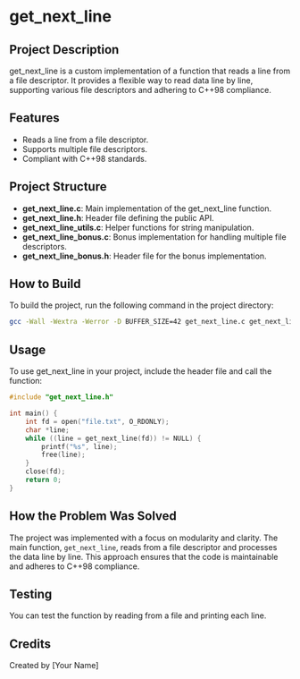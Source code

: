 # get_next_line

## Project Description
get_next_line is a custom implementation of a function that reads a line from a file descriptor. It provides a flexible way to read data line by line, supporting various file descriptors and adhering to C++98 compliance.

## Features
- Reads a line from a file descriptor.
- Supports multiple file descriptors.
- Compliant with C++98 standards.

## Project Structure
- **get_next_line.c**: Main implementation of the get_next_line function.
- **get_next_line.h**: Header file defining the public API.
- **get_next_line_utils.c**: Helper functions for string manipulation.
- **get_next_line_bonus.c**: Bonus implementation for handling multiple file descriptors.
- **get_next_line_bonus.h**: Header file for the bonus implementation.

## How to Build
To build the project, run the following command in the project directory:
```bash
gcc -Wall -Wextra -Werror -D BUFFER_SIZE=42 get_next_line.c get_next_line_utils.c -o get_next_line
```

## Usage
To use get_next_line in your project, include the header file and call the function:
```c
#include "get_next_line.h"

int main() {
    int fd = open("file.txt", O_RDONLY);
    char *line;
    while ((line = get_next_line(fd)) != NULL) {
        printf("%s", line);
        free(line);
    }
    close(fd);
    return 0;
}
```

## How the Problem Was Solved
The project was implemented with a focus on modularity and clarity. The main function, `get_next_line`, reads from a file descriptor and processes the data line by line. This approach ensures that the code is maintainable and adheres to C++98 compliance.

## Testing
You can test the function by reading from a file and printing each line.

## Credits
Created by [Your Name] 